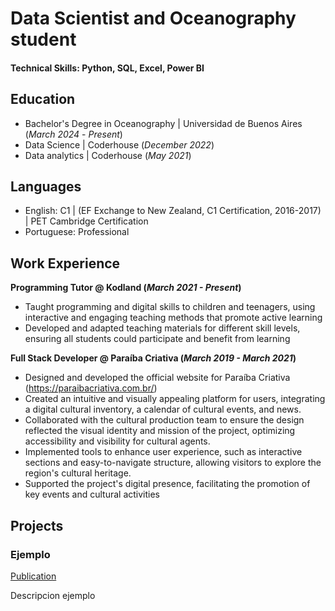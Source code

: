 # Data Scientist and Oceanography student

#### Technical Skills: Python, SQL, Excel, Power BI

## Education
- Bachelor's Degree in Oceanography | Universidad de Buenos Aires (_March 2024_ - _Present_)								       		
- Data Science	| Coderhouse (_December 2022_)	 			        		
- Data analytics | Coderhouse (_May 2021_)

## Languages
- English: C1 | (EF Exchange to New Zealand, C1 Certification, 2016-2017) | PET Cambridge Certification
- Portuguese: Professional


## Work Experience
**Programming Tutor @ Kodland (_March 2021 - Present_)**
- Taught programming and digital skills to children and teenagers, using interactive and engaging
teaching methods that promote active learning
- Developed and adapted teaching materials for different skill levels, ensuring all students could
participate and benefit from learning

**Full Stack Developer @ Paraíba Criativa (_March 2019 - March 2021_)**
- Designed and developed the official website for Paraíba Criativa (https://paraibacriativa.com.br/)
- Created an intuitive and visually appealing platform for users, integrating a digital cultural
inventory, a calendar of cultural events, and news.
- Collaborated with the cultural production team to ensure the design reflected the visual identity and
mission of the project, optimizing accessibility and visibility for cultural agents.
- Implemented tools to enhance user experience, such as interactive sections and easy-to-navigate
structure, allowing visitors to explore the region's cultural heritage.
- Supported the project's digital presence, facilitating the promotion of key events and cultural
activities

## Projects
### Ejemplo
[Publication](https://www.mdpi.com/1424-8220/22/8/3048)

Descripcion ejemplo




